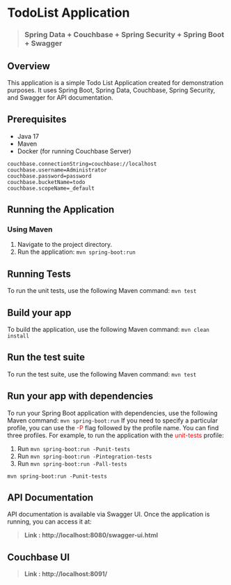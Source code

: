 # TodoList Application

> ### Spring Data + Couchbase + Spring Security + Spring Boot + Swagger

## Overview
This application is a simple Todo List Application created for demonstration purposes. It uses Spring Boot, Spring Data, Couchbase, Spring Security, and Swagger for API documentation.

## Prerequisites
- Java 17
- Maven
- Docker (for running Couchbase Server)



```properties
couchbase.connectionString=couchbase://localhost
couchbase.username=Administrator
couchbase.password=password
couchbase.bucketName=todo
couchbase.scopeName=_default
```

## Running the Application
### Using Maven
1. Navigate to the project directory.
2. Run the application:
   `mvn spring-boot:run`


## Running Tests
To run the unit tests, use the following Maven command:
`
mvn test
`
## Build your app
To build the application, use the following Maven command:
`
mvn clean install
`
## Run the test suite
To run the test suite, use the following Maven command:
`
mvn test
`

## Run your app with dependencies
To run your Spring Boot application with dependencies, use the following Maven command:
`
mvn spring-boot:run
`
If you need to specify a particular profile, you can use the <span style="color:red">-P</span> flag followed by the profile name. You can find three profiles. For example, to run the application with the <span style="color:red">unit-tests</span> profile:

1. Run `mvn spring-boot:run -Punit-tests`
2. Run `mvn spring-boot:run -Pintegration-tests`
3. Run `mvn spring-boot:run -Pall-tests`
```
mvn spring-boot:run -Punit-tests
```

## API Documentation

API documentation is available via Swagger UI. Once the application is running, you can access it at:
> **Link : http://localhost:8080/swagger-ui.html**

## Couchbase UI
> **Link : http://localhost:8091/**
